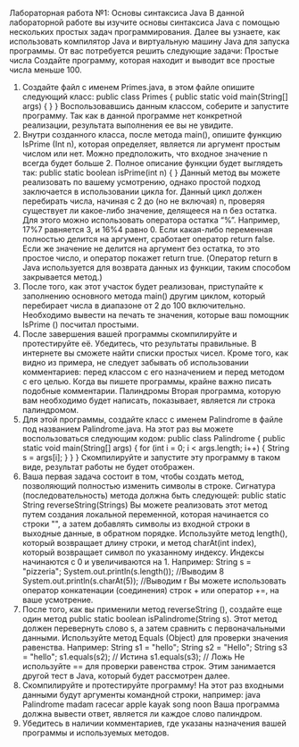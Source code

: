 Лабораторная работа №1: Основы синтаксиса Java
В данной лабораторной работе вы изучите основы синтаксиса Java с
помощью нескольких простых задач программирования. Далее вы узнаете, как
использовать компилятор Java и виртуальную машину Java для запуска
программы. От вас потребуется решить следующие задачи:
Простые числа
Создайте программу, которая находит и выводит все простые числа
меньше 100.
1. Создайте файл с именем Primes.java, в этом файле опишите следующий
класс:
 public class Primes {
 public static void main(String[] args) {
 }
}
Воспользовавшись данным классом, соберите и запустите программу. Так
как в данной программе нет конкретной реализации, результата выполнения ее
вы не увидите.
2. Внутри созданного класса, после метода main(), опишите функцию
IsPrime (Int n), которая определяет, является ли аргумент простым числом или
нет. Можно предположить, что входное значение n всегда будет больше 2.
Полное описание функции будет выглядеть так:
 public static boolean isPrime(int n)
{
}
Данный метод вы можете реализовать по вашему усмотрению, однако
простой подход заключается в использовании цикла for. Данный цикл должен
перебирать числа, начиная с 2 до (но не включая) n, проверяя существует ли 
какое-либо значение, делящееся на n без остатка. Для этого можно
использовать оператора остатка “%”. Например, 17%7 равняется 3, и 16%4
равно 0. Если какая-либо переменная полностью делится на аргумент,
сработает оператор return false. Если же значение не делится на аргумент без
остатка, то это простое число, и оператор покажет return true. (Оператор return в
Java используется для возврата данных из функции, таким способом
закрывается метод.)
3. После того, как этот участок будет реализован, приступайте к
заполнению основного метода main() другим циклом, который перебирает
числа в диапазоне от 2 до 100 включительно. Необходимо вывести на печать те
значения, которые ваш помощник IsPrime () посчитал простыми.
4. После завершения вашей программы скомпилируйте и протестируйте
её. Убедитесь, что результаты правильные. В интернете вы сможете найти
списки простых чисел.
Кроме того, как видно из примера, не следует забывать об использовании
комментариев: перед классом с его назначением и перед методом с его целью.
Когда вы пишете программы, крайне важно писать подобные комментарии.
Палиндромы
Вторая программа, которую вам необходимо будет написать, показывает,
является ли строка палиндромом.
1. Для этой программы, создайте класс с именем Palindrome в файле
под названием Palindrome.java. На этот раз вы можете воспользоваться
следующим кодом:
 public class Palindrome {
 public static void main(String[] args) {
 for (int i = 0; i < args.length; i++) {
 String s = args[i];
} }
}
Скомпилируйте и запустите эту программу в таком виде, результат
работы не будет отображен.
2. Ваша первая задача состоит в том, чтобы создать метод, позволяющий
полностью изменить символы в строке. Сигнатура (последовательность) метода
должна быть следующей:
public static String reverseString(Strings)
Вы можете реализовать этот метод путем создания локальной
переменной, которая начинается со строки "", а затем добавлять символы из
входной строки в выходные данные, в обратном порядке. Используйте метод
length(), который возвращает длину строки, и метод charAt(int index), который
возвращает символ по указанному индексу. Индексы начинаются с 0 и
увеличиваются на 1. Например:
String s = "pizzeria";
System.out.println(s.length()); //Выводим 8
System.out.println(s.charAt(5)); //Выводим r
Вы можете использовать оператор конкатенации (соединения) строк +
или оператор +=, на ваше усмотрение.
3. После того, как вы применили метод reverseString (), создайте еще один
метод public static boolean isPalindrome(String s). Этот метод должен
перевернуть слово s, а затем сравнить с первоначальными данными.
Используйте метод Equals (Object) для проверки значения равенства. Например:
String s1 = "hello";
String s2 = "Hello";
String s3 = "hello";
s1.equals(s2); // Истина
s1.equals(s3); // Ложь
Не используйте == для проверки равенства строк. Этим занимается
другой тест в Java, который будет рассмотрен далее.
4. Скомпилируйте и протестируйте программу! На этот раз входными
данными будут аргументы командной строки, например:
 java Palindrome madam racecar apple kayak song noon
Ваша программа должна вывести ответ, является ли каждое слово
палиндром.
5. Убедитесь в наличии комментариев, где указаны назначения вашей
программы и используемых методов.
